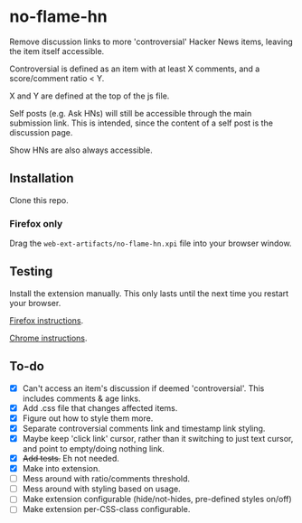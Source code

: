 # no-flame-hn
Remove discussion links to more 'controversial' Hacker News items, leaving the item itself accessible.

Controversial is defined as an item with at least X comments, and a score/comment ratio < Y. 

X and Y are defined at the top of the js file.

Self posts (e.g. Ask HNs) will still be accessible through the main submission link. This is intended, since the content of a self post is the discussion page. 

Show HNs are also always accessible.

## Installation

Clone this repo.

### Firefox only

Drag the `web-ext-artifacts/no-flame-hn.xpi` file into your browser window.

## Testing

Install the extension manually. This only lasts until the next time you restart your browser.

[Firefox instructions](https://extensionworkshop.com/documentation/develop/temporary-installation-in-firefox/).

[Chrome instructions](https://superuser.com/questions/247651/how-does-one-install-an-extension-for-chrome-browser-from-the-local-file-system).



## To-do

- [x] Can't access an item's discussion if deemed 'controversial'. This includes comments & age links.
- [x] Add .css file that changes affected items.
- [x] Figure out how to style them more.
- [x] Separate controversial comments link and timestamp link styling.
- [x] Maybe keep 'click link' cursor, rather than it switching to just text cursor, and point to empty/doing nothing link.
- [x] ~~Add tests.~~ Eh not needed.
- [x] Make into extension.
- [ ] Mess around with ratio/comments threshold. 
- [ ] Mess around with styling based on usage.
- [ ] Make extension configurable (hide/not-hides, pre-defined styles on/off)
- [ ] Make extension per-CSS-class configurable.

